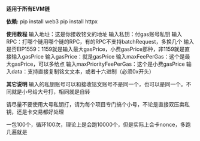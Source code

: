 **适用于所有EVM链**



**依赖:**
pip install web3
pip install httpx




**使用教程**
输入地址：这是你接收铭文的地址
输入私钥：付gas账号私钥
输入RPC：打哪个链用哪个链的RPC，有的RPC不支持batchRequest，多换几个
输入是否EIP1559：1159就是输入最大gasPrice，小费gasPrice那种，非1159就是直接输入gasPrice
输入gasPrice：就是gasPrice
输入maxFeePerGas：这个是最大gasPrice，可以多给点
输入maxPriorityFeePerGas：这个是小费gasPrice
输入data：支持直接复制铭文文本，或者十六进制（必须0x开头）


**其它说明**
输入的私钥账号可以和接收铭文账号不是同一个，也可以是同一个。不同就是小号给大号打，相同就是自转

请尽量不要使用大号私钥打，请为每个项目专门搞个小号，不论是直接双压卖私钥，还是卡交易都好处理

一包100个，循环100次，理论上是会跑10000个，但是实际上会卡nonce，多跑几遍就是
